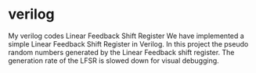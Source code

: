 # verilog
My verilog codes
Linear Feedback Shift Register
We have implemented a simple Linear Feedback Shift Register in Verilog. 
In this project the pseudo random numbers generated by the Linear Feedback shift register.
The generation rate of the LFSR is slowed down for visual debugging.
